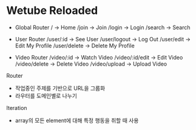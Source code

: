 # Wetube Reloaded

-   Global Router
    / -> Home
    /join -> Join
    /login -> Login
    /search -> Search

-   User Router
    /user/:id -> See User
    /user/logout -> Log Out
    /user/edit -> Edit My Profile
    /user/delete -> Delete My Profile

-   Video Router
    /video/:id -> Watch Video
    /video/:id/edit -> Edit Video
    /video/delete -> Delete Video
    /video/upload -> Upload Video

Router

-   작업중인 주제를 기반으로 URL을 그룹화
-   라우터를 도메인별로 나누기

Iteration

-   array의 모든 element에 대해 특정 행동을 취할 때 사용
